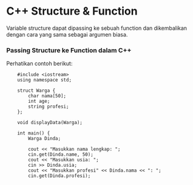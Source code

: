 # C++ Structure & Function
Variable structure dapat dipassing ke sebuah function dan dikembalikan dengan cara yang sama sebagai argumen biasa.

### Passing Structure ke Function dalam C++
Perhatikan contoh berikut:
```
	#include <iostream>
	using namespace std;
	
	struct Warga {
		char nama[50];
		int age;
		string profesi;
	};
	
	void displayData(Warga);
	
	int main() {
		Warga Dinda;
		
		cout << "Masukkan nama lengkap: ";
		cin.get(Dinda.name, 50);
		cout << "Masukkan usia: ";
		cin >> Dinda.usia;
		cout << "Masukkan profesi" << Dinda.nama << ": ";
		cin.get(Dinda.profesi);
